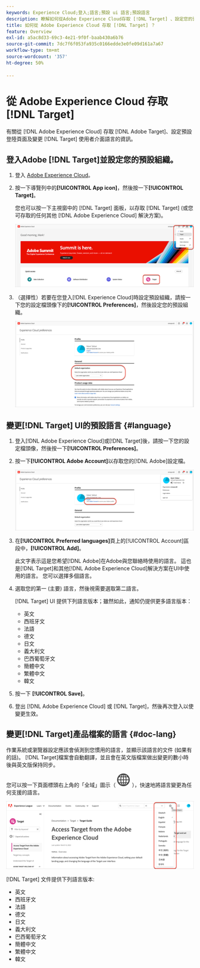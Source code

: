 ```yaml
---
keywords: Experience Cloud;登入;語言;預設 ui 語言;預設語言
description: 瞭解如何從Adobe Experience Cloud存取 [!DNL Target] 、設定您的預設組織，以及變更 [!DNL Target] UI和檔案的語言。
title: 如何從 Adobe Experience Cloud 存取 [!DNL Target] ？
feature: Overview
exl-id: a5ac8d33-69c3-4e21-9f0f-baab430a6b76
source-git-commit: 7dc7f6f053fa935c0166edde3e0fe09d161a7a67
workflow-type: tm+mt
source-wordcount: '357'
ht-degree: 50%

---
```


# 從 Adobe Experience Cloud 存取 [!DNL Target]

有關從 [!DNL Adobe Experience Cloud] 存取 [!DNL Adobe Target]、設定預設登陸頁面及變更 [!DNL Target] 使用者介面語言的資訊。

## 登入Adobe [!DNL Target]並設定您的預設組織。

1. 登入 [Adobe Experience Cloud](https://experience.adobe.com/)。

1. 按一下導覽列中的&#x200B;**[!UICONTROL App icon]**，然後按一下&#x200B;**[!UICONTROL Target]**。

   您也可以按一下主視窗中的 [!DNL Target] 面板，以存取 [!DNL Target] (或您可存取的任何其他 [!DNL Adobe Experience Cloud] 解決方案)。

   ![應用程式圖示](/help/main/c-intro/assets/appmenu-new.png)

1. （選擇性）若要在您登入[!DNL Experience Cloud]時設定預設組織，請按一下您的設定檔頭像下的&#x200B;**[!UICONTROL Preferences]**，然後設定您的預設組織。

   ![登陸頁面](/help/main/c-intro/assets/pagepref-new.png)

## 變更[!DNL Target] UI的預設語言 {#language}

1. 登入[!DNL Adobe Experience Cloud]或[!DNL Target]後，請按一下您的設定檔頭像，然後按一下&#x200B;**[!UICONTROL Preferences]**。

1. 按一下&#x200B;**[!UICONTROL Adobe Account]**&#x200B;以存取您的[!DNL Adobe]設定檔。

   ![Adobe 帳戶](/help/main/c-intro/assets/adobe-account.png)

1. 在&#x200B;**[!UICONTROL Preferred languages]**&#x200B;頁上的[!UICONTROL Account]區段中，**[!UICONTROL Add]**。

   此文字表示這是您希望[!DNL Adobe]在Adobe與您聯絡時使用的語言。 這也是[!DNL Target]和其他[!DNL Adobe Experience Cloud]解決方案在UI中使用的語言。 您可以選擇多個語言。

1. 選取您的第一 (主要) 語言，然後視需要選取第二語言。

   [!DNL Target] UI 提供下列語言版本；雖然如此，通知仍提供更多語言版本：

   * 英文
   * 西班牙文
   * 法語
   * 德文
   * 日文
   * 義大利文
   * 巴西葡萄牙文
   * 簡體中文
   * 繁體中文
   * 韓文

1. 按一下 **[!UICONTROL Save]**。

1. 登出 [!DNL Adobe Experience Cloud] 或 [!DNL Target]，然後再次登入以使變更生效。

## 變更[!DNL Target]產品檔案的語言 {#doc-lang}

作業系統或瀏覽器設定應該會偵測到您慣用的語言，並顯示該語言的文件 (如果有的話)。 [!DNL Target]檔案會自動翻譯，並且會在英文版檔案做出變更的數小時後與英文版保持同步。

您可以按一下頁面標頭右上角的「全域」圖示（ ![語言切換器](/help/main/assets/icons/GlobeGrid.svg) ），快速地將語言變更為任何支援的語言。

![變更語言](/help/main/c-intro/assets/mt-original.png)

[!DNL Target] 文件提供下列語言版本:

* 英文
* 西班牙文
* 法語
* 德文
* 日文
* 義大利文
* 巴西葡萄牙文
* 簡體中文
* 繁體中文
* 韓文
